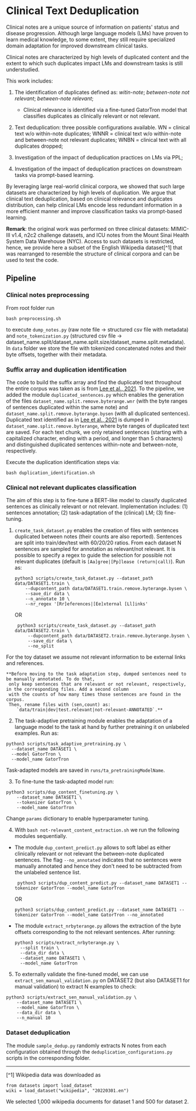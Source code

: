 # Clinical Text Deduplication

Clinical notes are a unique source of information on patients' status and disease progression. Although large language 
models (LMs) have proven to learn medical knowledge, to some extent, they still require specialized domain
adaptation for improved downstream clinical tasks. 

Clinical notes are characterized by high levels of duplicated content and the extent to which such duplicates impact 
LMs and downstream tasks is still understudied.

This work includes:

1. The identification of duplicates defined as: _witin-note_; _between-note not relevant_; _between-note relevant_;
    - Clinical relevance is identified via a fine-tuned GatorTron model that classifies duplicates 
    as clinically relevant or not relevant.
    
2. Text deduplication: three possible configurations available. WN = clinical text w/o within-note duplicates;
WNNR = clinical text w/o within-note and between-note not relevant duplicates; WNBN = clinical text with all duplicates
dropped;

3. Investigation of the impact of deduplication practices on LMs via PPL;

4. Investigation of the impact of deduplication practices on downstream tasks via prompt-based learning.
 
By leveraging large real-world clinical corpora, we showed that such large datasets are characterized by high levels
 of duplication. We argue that clinical text deduplication, based on clinical relevance and duplicates distribution, 
 can help clinical LMs encode less redundant information in a more efficient manner and improve classification tasks
  via prompt-based learning.

**Remark**: the original work was performed on three clinical datasets: MIMIC-III v1.4, n2c2 challenge datasets, 
and ICU notes from the Mount Sinai Health System Data Warehouse (NYC). 
Access to such datasets is restricted, hence, we provide here a subset of the English Wikipedia dataset[^1] 
that was rearranged to resemble the structure of clinical corpora and can be used to test the code.

## Pipeline

### Clinical notes preprocessing
From root folder run
```
bash preprocessing.sh
```
to execute `dump_notes.py` (raw note file -> structured csv file with metadata) and `note_tokenization.py` 
(structured csv file -> dataset_name.split/dataset_name.split.size/dataset_mame.split.metadata). In `data` folder we
store the file with tokenized concatenated notes and their byte offsets, together with their metadata.

### Suffix array and duplication identification
The code to build the suffix array and find the duplicated text throughout the entire corpus was taken as is from 
[Lee et al., 2021](https://github.com/google-research/deduplicate-text-datasets/tree/master). To the pipeline, we added 
the module `duplicated_sentences.py` which enables the generation of the files `dataset_name.split.remove.byterange.wnr` 
(with the byte ranges of sentences duplicated within the same note) and `dataset_name.split.remove.byterange.bysen` 
(with all duplicated sentences). Duplicated text identified as in 
[Lee et al., 2021](https://aclanthology.org/2022.acl-long.577/) is dumped in `dataset_name.split.remove.byterange`, 
where byte ranges of duplicated text are saved. For each text chunk, we only retained sentences 
(starting with a capitalized character, ending with a period, and longer than 5 characters) and distinguished 
duplicated sentences within-note and between-note, respectively.

Execute the duplication identification steps via:

```
bash duplication_identification.sh
```

### Clinical not relevant duplicates classification
The aim of this step is to fine-tune a BERT-like model to classify duplicated sentences as clinically relevant or not 
relevant. Implementation includes: (1) sentences annotation; (2) task-adaptation of the (clinical) LM; 
(3) fine-tuning.

1. `create_task_dataset.py` enables the creation of files with sentences duplicated between notes 
(their counts are also reported). Sentences are split into train/dev/test with 60/20/20 ratios. 
From each dataset N sentences are sampled for annotation as relevant/not relevant. 
It is possible to specify a regex to guide the selection for possible not relevant duplicates 
(default is `[Aa]gree|[Pp]lease (return|call)`). Run as:

    ```
    python3 scripts/create_task_dataset.py --dataset_path data/DATASET1.train \
        --dupcontent_path data/DATASET1.train.remove.byterange.bysen \
        --save_dir data \
        --n_annotate 10 \
        --nr_regex '[Rr]eferences|[Ee]xternal [Ll]inks'
    ```
   
   OR
   
   ```
    python3 scripts/create_task_dataset.py --dataset_path data/DATASET2.train \
        --dupcontent_path data/DATASET2.train.remove.byterange.bysen \
        --save_dir data \
        --no_split
    ```

For the toy dataset we assume not relevant information to be external links and references.

    **Before moving to the task adaptation step, dumped sentences need to be manually annotated. To do that,
     only keep sentences that are relevant or not relevant, respectively, in the corresponding files. Add a second column
     with the counts of how many times those sentences are found in the corpus.
     Then, rename files with (sen,count) as:
        `data/train|dev|test.relevant|not-relevant-ANNOTATED`.**

2. The task-adaptive pretraining module enables the adaptation of a language model to the task at hand by 
further pretraining it on unlabeled examples. Run as:

```
python3 scripts/task_adaptive_pretraining.py \
  --dataset_name DATASET1 \
  --model GatorTron \
  --model_name GatorTron
```

Task-adapted models are saved in `runs/ta_pretrainingModelName`.

3. To fine-tune the task-adapted model run:

```
python3 scripts/dup_content_finetuning.py \
    --dataset_name DATASET1 \
    --tokenizer GatorTron \
    --model_name GatorTron
```

Change `params` dictionary to enable hyperparameter tuning.

4. With `bash not-relevant_content_extraction.sh` we run the following modules sequentially.

- The module `dup_content_predict.py` allows to soft label as either clinically relevant or not relevant the between-note
  duplicated sentences. The flag `--no_annotated` indicates that no sentences were manually annotated and hence they 
  don't need to be subtracted from the unlabeled sentence list.
    
  ```
   python3 scripts/dup_content_predict.py --dataset_name DATASET1 --tokenizer GatorTron --model_name GatorTron
  ```
  
  OR
  
  ```
  python3 scripts/dup_content_predict.py --dataset_name DATASET1 --tokenizer GatorTron --model_name GatorTron --no_annotated
  ```

- The module `extract_nrbyterange.py` allows the extraction of the byte offsets corresponding to the not relevant sentences. 
  After running:

  ```
  python3 scripts/extract_nrbyterange.py \
    --split train \
    --data_dir data \
    --dataset_name DATASET1 \
    --model_name GatorTron
  ```

5. To externally validate the fine-tuned model, we can use `extract_sen_manual_validation.py` on DATASET2 
(but also DATASET1 for manual validation) to extract N examples to check:

```
python3 scripts/extract_sen_manual_validation.py \
    --dataset_name DATASET1 \
    --model_name GatorTron \
    --data_dir data \
    --n_manual 10
```

### Dataset deduplication
The module `sample_dedup.py` randomly extracts N notes from each configuration obtained through the 
`deduplication_configurations.py` scripts in the corresponding folder.

---

[^1]
Wikipedia data was downloaded as

```
from datasets import load_dataset
wiki = load_dataset("wikipedia", "20220301.en")
```

We selected 1,000 wikipedia documents for dataset 1 and 500 for dataset 2.

   


  

